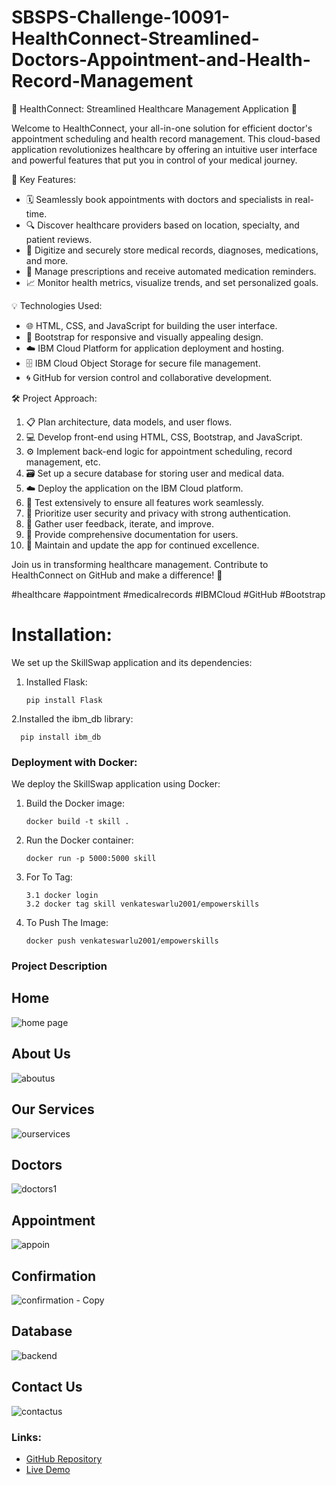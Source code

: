 ﻿# SBSPS-Challenge-10091-HealthConnect-Streamlined-Doctors-Appointment-and-Health-Record-Management
🏥 HealthConnect: Streamlined Healthcare Management Application 🌟

Welcome to HealthConnect, your all-in-one solution for efficient doctor's appointment scheduling and health record management. This cloud-based application revolutionizes healthcare by offering an intuitive user interface and powerful features that put you in control of your medical journey.

🔑 Key Features:
- 🗓️ Seamlessly book appointments with doctors and specialists in real-time.
- 🔍 Discover healthcare providers based on location, specialty, and patient reviews.
- 📂 Digitize and securely store medical records, diagnoses, medications, and more.
- 💊 Manage prescriptions and receive automated medication reminders.
- 📈 Monitor health metrics, visualize trends, and set personalized goals.

💡 Technologies Used:
- 🌐 HTML, CSS, and JavaScript for building the user interface.
- 🎨 Bootstrap for responsive and visually appealing design.
- ☁️ IBM Cloud Platform for application deployment and hosting.
- 🗄️ IBM Cloud Object Storage for secure file management.
- 🌀 GitHub for version control and collaborative development.

🛠️ Project Approach:
1. 📋 Plan architecture, data models, and user flows.
2. 💻 Develop front-end using HTML, CSS, Bootstrap, and JavaScript.
3. ⚙️ Implement back-end logic for appointment scheduling, record management, etc.
4. 🗃️ Set up a secure database for storing user and medical data.
5. ☁️ Deploy the application on the IBM Cloud platform.
6. 🧪 Test extensively to ensure all features work seamlessly.
7. 🔐 Prioritize user security and privacy with strong authentication.
8. 🔄 Gather user feedback, iterate, and improve.
9. 📖 Provide comprehensive documentation for users.
10. 🚀 Maintain and update the app for continued excellence.

Join us in transforming healthcare management. Contribute to HealthConnect on GitHub and make a difference! 🌈

#healthcare #appointment #medicalrecords #IBMCloud #GitHub #Bootstrap




#   Installation:

We set up the SkillSwap application and its dependencies:

  1. Installed Flask:

         
         pip install Flask

     
  2.Installed the ibm_db library:

       
      pip install ibm_db




### Deployment with Docker:

We deploy the SkillSwap application using Docker:

1. Build the Docker image:

       docker build -t skill .

2. Run the Docker container:

       docker run -p 5000:5000 skill
    
     
3. For To Tag:

       3.1 docker login
       3.2 docker tag skill venkateswarlu2001/empowerskills

4. To Push The Image:

       docker push venkateswarlu2001/empowerskills


### Project Description 
## Home
![home page](https://github.com/smartinternz02/SBSPS-Challenge-10091-HealthConnect-Streamlined-Doctors-Appointment-and-Health-Record-Management/assets/114655078/fdec0ff2-1a44-484b-9be8-0413f883fb21)

## About Us
![aboutus](https://github.com/smartinternz02/SBSPS-Challenge-10091-HealthConnect-Streamlined-Doctors-Appointment-and-Health-Record-Management/assets/114655078/07c22e6f-e5e6-43b3-b6fa-925459029257)

## Our Services
![ourservices](https://github.com/smartinternz02/SBSPS-Challenge-10091-HealthConnect-Streamlined-Doctors-Appointment-and-Health-Record-Management/assets/114655078/05ff2c0f-c627-4e21-94ae-d7bfe14b1bc5)

## Doctors
![doctors1](https://github.com/smartinternz02/SBSPS-Challenge-10091-HealthConnect-Streamlined-Doctors-Appointment-and-Health-Record-Management/assets/114655078/fc97c438-d400-42db-8ec7-0ddb1f7600cf)

## Appointment
![appoin](https://github.com/smartinternz02/SBSPS-Challenge-10091-HealthConnect-Streamlined-Doctors-Appointment-and-Health-Record-Management/assets/114655078/cf6cb7fe-3bac-4551-bad7-62c848a32b7d)


## Confirmation
![confirmation - Copy](https://github.com/smartinternz02/SBSPS-Challenge-10091-HealthConnect-Streamlined-Doctors-Appointment-and-Health-Record-Management/assets/114655078/835c4fc6-3239-46f9-ab26-4b85eb598cb4)

## Database
![backend](https://github.com/smartinternz02/SBSPS-Challenge-10091-HealthConnect-Streamlined-Doctors-Appointment-and-Health-Record-Management/assets/114655078/b29588b8-c5d9-4cc3-9051-6a49bd7c4c49)

## Contact Us
![contactus](https://github.com/smartinternz02/SBSPS-Challenge-10091-HealthConnect-Streamlined-Doctors-Appointment-and-Health-Record-Management/assets/114655078/39a4aa9b-c37f-4e8c-8aa4-d80f2f0a64a4)







### Links:

- [GitHub Repository](https://github.com/yourusername/empower-skill)
- [Live Demo](https://www.example.com/skillswap)
   

